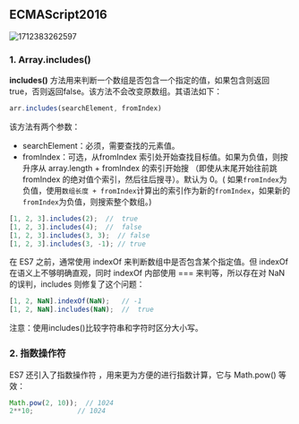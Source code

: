 ## ECMAScript2016

![1712383262597](C:\Users\Administrator\AppData\Roaming\Typora\typora-user-images\1712383262597.png)

### 1. Array.includes()

**includes()** 方法用来判断一个数组是否包含一个指定的值，如果包含则返回 true，否则返回false。该方法不会改变原数组。其语法如下：

```js
arr.includes(searchElement, fromIndex)
```

该方法有两个参数：

- searchElement：必须，需要查找的元素值。
- fromIndex：可选，从fromIndex 索引处开始查找目标值。如果为负值，则按升序从 array.length + fromIndex 的索引开始搜 （即使从末尾开始往前跳 fromIndex 的绝对值个索引，然后往后搜寻）。默认为 0。( 如果`fromIndex`为负值，使用`数组长度 + fromIndex`计算出的索引作为新的`fromIndex`，如果新的`fromIndex`为负值，则搜索整个数组。)

```js
[1, 2, 3].includes(2);  //  true
[1, 2, 3].includes(4);  //  false
[1, 2, 3].includes(3, 3);  // false
[1, 2, 3].includes(3, -1); // true
```

在 ES7 之前，通常使用 indexOf 来判断数组中是否包含某个指定值。但 indexOf 在语义上不够明确直观，同时 indexOf 内部使用 === 来判等，所以存在对 NaN 的误判，includes 则修复了这个问题：

```js
[1, 2, NaN].indexOf(NaN);   // -1
[1, 2, NaN].includes(NaN);  //  true
```

注意：使用includes()比较字符串和字符时区分大小写。

### 2. 指数操作符

ES7 还引入了指数操作符 ，用来更为方便的进行指数计算，它与 Math.pow() 等效：

```js
Math.pow(2, 10));  // 1024
2**10;           // 1024
```